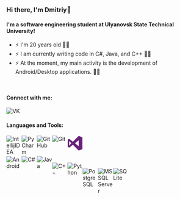 ### Hi there, I'm Dmitriy👋

#### I'm a software engineering student at Ulyanovsk State Technical University!
+ ⚡ I'm 20 years old 🐱‍👓
+ ⚡ I am currently writing code in C#, Java, and C++ 🐱‍👤
+ ⚡ At the moment, my main activity is the development of Android/Desktop applications. 🤷‍♂️
<br />

#### Connect with me:

[<img align="left" alt="VK" width="40px" src="https://avatanplus.com/files/resources/original/5ded53183a22616ee70c96ae.png" />][VK]
<br />

#### Languages and Tools:

<img align="CENTER" alt="Visual Studio 2019" width="40px" src="https://raw.githubusercontent.com/devicons/devicon/0d6c64dbbf311879f7d563bfc3ccf559f9ed111c/icons/visualstudio/visualstudio-plain.svg"/> <img align="left" alt="IntellijIDEA" width="40px" src="https://avatars.mds.yandex.net/get-zen_doc/96506/pub_5b03e3583dceb7c9dbe17499_5b03e61e7425f529296bdc22/scale_1200"/> <img align="left" alt="PyCharm" width="40px" src="https://market-po.ru/images/products/381-bc180cbf934b0550b214d51ae2d791cb.png" /> <img align="left" alt="GitHub" width="40px" src="https://pngimg.com/uploads/github/github_PNG40.png"/> <img align="left" alt="Git" width="40px" src="http://orion42.net/wp-content/uploads/2019/05/git-logo.png" />

<img align="left" alt="Android" width="40px" src="https://www.kindpng.com/picc/m/25-255595_icon-android-studio-logo-hd-png-download.png" /> <img align="left" alt="C#" width="40px" src="https://digitalskynet.ru/Content/Images/Tools/c-sharp.png" /> <img align="left" alt="Java" width="40px" src="https://fb.ru/misc/i/gallery/43581/2607032.jpg" />  
<img align="left" alt="C++" width="40px" src="https://www.clipartmax.com/png/full/200-2002716_software-development-clipart-practical-c-logo.png"/>
<img align="left" alt="Python" width="40px" src="https://uchebnik.mos.ru/system_2/game_apps/icons/000/171/037/original/py-logo.png"/>


<img align="left" alt="PostgreSQL" width="40px" src="https://banner2.cleanpng.com/20180425/ysq/kisspng-postgresql-computer-icons-database-angularjs-tencent-5ae0d0a99e4c21.3589691815246829216484.jpg"/> <img align="left" alt="MS SQL Server" width="40px" src="https://db-service.ru/uploads/s/b/f/v/bfvt1aldvf1l/img/autocrop/15e720ba248bbfc5b0fd6eefb3920fd7.png"/> <img align="left" alt="SQLite" width="40px" src="https://losst.ru/wp-content/uploads/2016/12/sqlite-1024x682.jpg"/>

[VK]: https://vk.com/mertess
